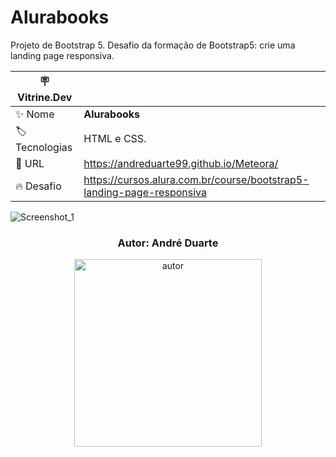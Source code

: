 # Alurabooks

Projeto de Bootstrap 5. Desafio da formação de Bootstrap5: crie uma landing page responsiva.

| :placard: Vitrine.Dev |     |
| -------------  | --- |
| :sparkles: Nome        | **Alurabooks**
| :label: Tecnologias | HTML e CSS.
| :rocket: URL         | https://andreduarte99.github.io/Meteora/
| :fire: Desafio     | https://cursos.alura.com.br/course/bootstrap5-landing-page-responsiva

<!-- Inserir imagem com a #vitrinedev ao final do link -->

![Screenshot_1](https://github.com/user-attachments/assets/d26bbf2a-b16e-408e-8ff2-c33accd4742f#vitrinedev)


<h3 align="center"> 
    Autor: André Duarte
</h3>
<p align="center">
<img height= 300px width= 300px src="https://github.com/andreduarte99/pong-com-Scratch/assets/42449246/706488b7-a318-4ea5-bc07-dcd35fbf1b64" alt="autor"/>
</p>
